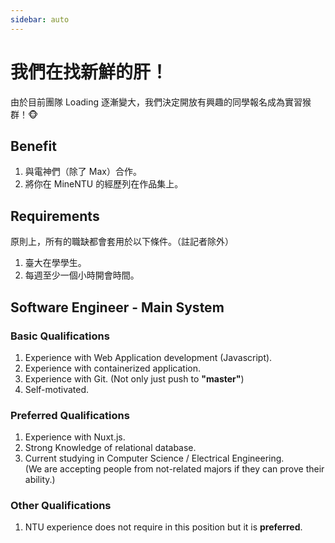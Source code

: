 ```yaml
---
sidebar: auto
---
```

# 我們在找新鮮的肝！
由於目前團隊 Loading 逐漸變大，我們決定開放有興趣的同學報名成為實習猴群！🐵

## Benefit
1. 與電神們（除了 Max）合作。
2. 將你在 MineNTU 的經歷列在作品集上。

## Requirements
原則上，所有的職缺都會套用於以下條件。（註記者除外）
1. 臺大在學學生。
2. 每週至少一個小時開會時間。


## Software Engineer - Main System
### Basic Qualifications
1. Experience with Web Application development (Javascript).
2. Experience with containerized application.
3. Experience with Git. (Not only just push to **"master"**)
4. Self-motivated.

### Preferred Qualifications
1. Experience with Nuxt.js.
2. Strong Knowledge of relational database.
3. Current studying in Computer Science / Electrical Engineering.<br>
(We are accepting people from not-related majors if they can prove their ability.)

### Other Qualifications
1. NTU experience does not require in this position but it is **preferred**.